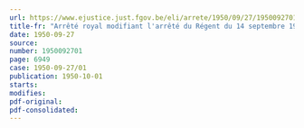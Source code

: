 ```yaml
---
url: https://www.ejustice.just.fgov.be/eli/arrete/1950/09/27/1950092701/justel
title-fr: "Arrêté royal modifiant l'arrêté du Régent du 14 septembre 1946, concernant l'exécution des lois coordonnées par l'arrêté du Régent du 12 septembre 1946 relatives à l'assurance en vue de la vieillesse et du décès prématuré"
date: 1950-09-27
source:
number: 1950092701
page: 6949
case: 1950-09-27/01
publication: 1950-10-01
starts:
modifies:
pdf-original:
pdf-consolidated:
---
```


